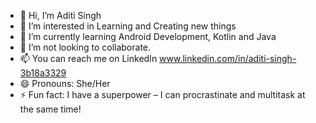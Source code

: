 - 👋 Hi, I’m Aditi Singh
- 👀 I’m interested in Learning and Creating new things
- 🌱 I’m currently learning Android Development, Kotlin and Java
- 💞️ I’m not looking to collaborate.
- 📫 You can reach me on LinkedIn www.linkedin.com/in/aditi-singh-3b18a3329
- 😄 Pronouns: She/Her
- ⚡ Fun fact:  I have a superpower – I can procrastinate and multitask at the same time!

<!---
AditiSingh-05/AditiSingh-05 is a ✨ special ✨ repository because its `README.md` (this file) appears on your GitHub profile.
You can click the Preview link to take a look at your changes.
--->
